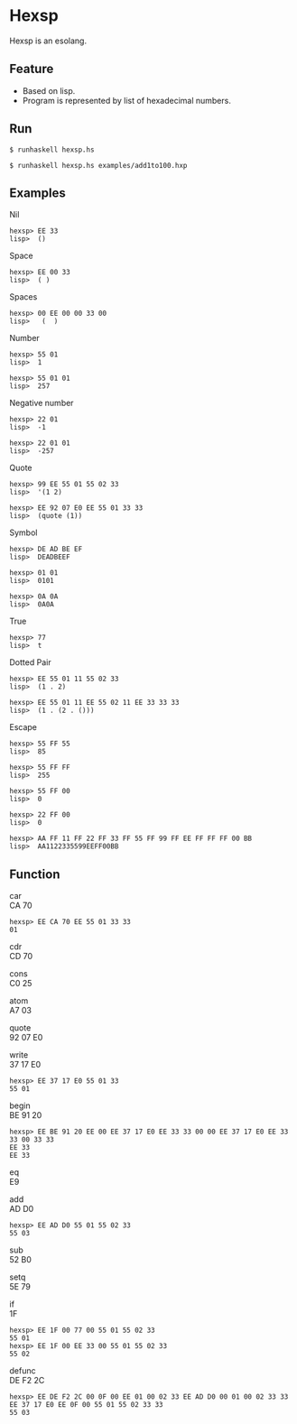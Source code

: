 # Hexsp
Hexsp is an esolang.

## Feature
* Based on lisp.
* Program is represented by list of hexadecimal numbers.

## Run
```
$ runhaskell hexsp.hs
```
```
$ runhaskell hexsp.hs examples/add1to100.hxp
```

## Examples

Nil
```
hexsp> EE 33
lisp>  ()
```

Space
```
hexsp> EE 00 33
lisp>  ( )
```

Spaces
```
hexsp> 00 EE 00 00 33 00
lisp>   (  )
```

Number
```
hexsp> 55 01
lisp>  1

hexsp> 55 01 01
lisp>  257
```

Negative number
```
hexsp> 22 01
lisp>  -1

hexsp> 22 01 01
lisp>  -257
```

Quote
```
hexsp> 99 EE 55 01 55 02 33
lisp>  '(1 2)

hexsp> EE 92 07 E0 EE 55 01 33 33
lisp>  (quote (1))
```

Symbol
```
hexsp> DE AD BE EF
lisp>  DEADBEEF

hexsp> 01 01
lisp>  0101

hexsp> 0A 0A
lisp>  0A0A
```

True
```
hexsp> 77
lisp>  t
```

Dotted Pair
```
hexsp> EE 55 01 11 55 02 33
lisp>  (1 . 2)

hexsp> EE 55 01 11 EE 55 02 11 EE 33 33 33
lisp>  (1 . (2 . ()))
```

Escape
```
hexsp> 55 FF 55
lisp>  85

hexsp> 55 FF FF
lisp>  255

hexsp> 55 FF 00
lisp>  0

hexsp> 22 FF 00
lisp>  0

hexsp> AA FF 11 FF 22 FF 33 FF 55 FF 99 FF EE FF FF FF 00 BB
lisp>  AA1122335599EEFF00BB
```

## Function

car  
CA 70
```
hexsp> EE CA 70 EE 55 01 33 33
01
```

cdr  
CD 70

cons  
C0 25

atom  
A7 03

quote  
92 07 E0

write  
37 17 E0
```
hexsp> EE 37 17 E0 55 01 33
55 01
```

begin  
BE 91 20
```
hexsp> EE BE 91 20 EE 00 EE 37 17 E0 EE 33 33 00 00 EE 37 17 E0 EE 33 33 00 33 33
EE 33
EE 33
```

eq  
E9

add  
AD D0
```
hexsp> EE AD D0 55 01 55 02 33
55 03
```

sub  
52 B0

setq  
5E 79

if  
1F
```
hexsp> EE 1F 00 77 00 55 01 55 02 33
55 01
hexsp> EE 1F 00 EE 33 00 55 01 55 02 33
55 02
```

defunc  
DE F2 2C
```
hexsp> EE DE F2 2C 00 0F 00 EE 01 00 02 33 EE AD D0 00 01 00 02 33 33 EE 37 17 E0 EE 0F 00 55 01 55 02 33 33
55 03
```

